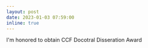 ```yaml
---
layout: post
date: 2023-01-03 07:59:00
inline: true
---
```


I'm honored to obtain CCF Docotral Disseration Award
